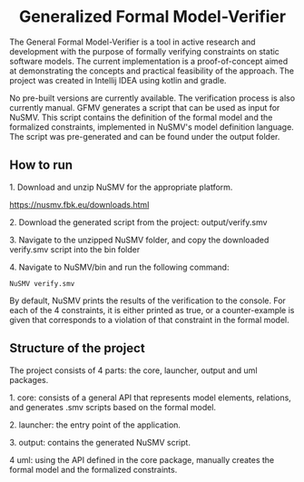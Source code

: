 <h1 align="center" id="title">Generalized Formal Model-Verifier</h1>

<p id="description">The General Formal Model-Verifier is a tool in active research and development with the purpose of formally verifying constraints on static software models. The current implementation is a proof-of-concept aimed at demonstrating the concepts and practical feasibility of the approach. The project was created in Intellij IDEA using kotlin and gradle.</p>

  No pre-built versions are currently available. The verification process is also currently manual. GFMV generates a script that can be used as input for NuSMV. This script contains the definition of the formal model and the formalized constraints, implemented in NuSMV's model definition language. The script was pre-generated and can be found under the output folder.

<h2>How to run</h2>
<p>1. Download and unzip NuSMV for the appropriate platform. 
           
https://nusmv.fbk.eu/downloads.html </p>
<p>2. Download the generated script from the project: output/verify.smv        
<p>3. Navigate to the unzipped NuSMV folder, and copy the downloaded verify.smv script into the bin folder
<p>4. Navigate to NuSMV/bin and run the following command:

```
NuSMV verify.smv
```
By default, NuSMV prints the results of the verification to the console. For each of the 4 constraints, it is either printed as true, or a counter-example is given that corresponds to a violation of that constraint in the formal model.
  
<h2>Structure of the project</h2>
The project consists of 4 parts: the core, launcher, output and uml packages.
<p>1. core: consists of a general API that represents model elements, relations, and generates .smv scripts based on the formal model.

<p>2. launcher: the entry point of the application.

<p>3. output: contains the generated NuSMV script.

<p>4 uml: using the API defined in the core package, manually creates the formal model and the formalized constraints.
